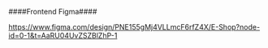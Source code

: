 ####Frontend Figma####

https://www.figma.com/design/PNE155gMj4VLLmcF6rfZ4X/E-Shop?node-id=0-1&t=AaRU04UvZSZBlZhP-1
